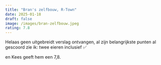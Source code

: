 ```yaml
---
title: "Bran's zelfbouw, R-Town"
date: 2025-01-18
draft: false
image: /images/bran-zelfbouw.jpeg
rating: 7.8
---
```




Helaas geen uitgebreidt verslag ontvangen, al zijn belangrijkste punten al gescoord zie ik: twee eieren inclusief ✅

en Kees geeft hem een 7,8.
